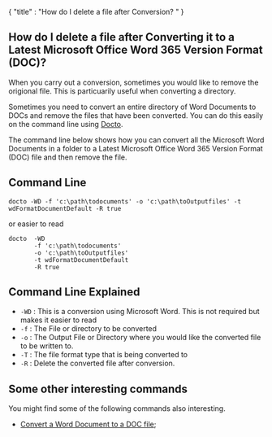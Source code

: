 {
    "title" : "How do I delete a file after Conversion? " 
}

How do I delete a file after Converting it to a Latest Microsoft Office Word 365 Version Format  (DOC)?         
-

When you carry out a conversion, sometimes you would like to remove the origional file.  This is particuarily useful when converting a directory.       

Sometimes you need to convert an entire directory of Word Documents to DOCs and remove the files that have been converted.  You can do this easily on the command line using [Docto](https://github.com/tobya/docto). 

The command line below shows how you can convert all the Microsoft Word Documents in a folder to a Latest Microsoft Office Word 365 Version Format  (DOC) file and then remove the file.

Command Line 
-

 ````
 docto -WD -f 'c:\path\todocuments' -o 'c:\path\toOutputfiles' -t wdFormatDocumentDefault -R true
 ````
 or easier to read
 ````
 docto  -WD 
        -f 'c:\path\todocuments' 
        -o 'c:\path\toOutputfiles' 
        -t wdFormatDocumentDefault
        -R true
 ````

Command Line Explained 
-

 - `-WD` :  This is a conversion using Microsoft Word.  This is not required but makes it easier to read
 - `-f` :  The File or directory to be converted 
 - `-o` :  The Output File or Directory where you would like the converted file to be written to.
 - `-T` :  The file format type that is being converted to
 - `-R` :  Delete the converted file after conversion.




Some other interesting commands
-

You might find some of the following commands also interesting.

- [Convert a Word Document to a DOC file](ConvertDocToFileDOC.md);
    

